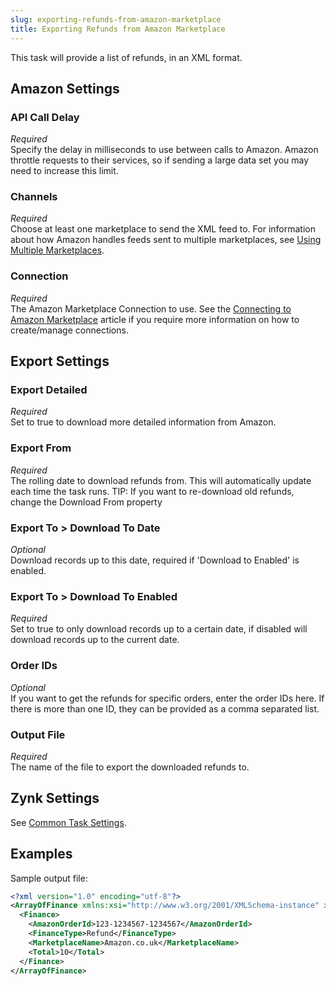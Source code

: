 ```yaml
---
slug: exporting-refunds-from-amazon-marketplace
title: Exporting Refunds from Amazon Marketplace
---
```

This task will provide a list of refunds, in an XML format.

## Amazon Settings
### API Call Delay
_Required_  
Specify the delay in milliseconds to use between calls to Amazon. Amazon throttle requests to their services, so if sending a large data set you may need to increase this limit.

### Channels
_Required_  
Choose at least one marketplace to send the XML feed to. For information about how Amazon handles feeds sent to multiple marketplaces, see [Using Multiple Marketplaces](http://docs.developer.amazonservices.com/en_UK/feeds/Feeds_EU_Global_Seller.html).

### Connection
_Required_  
The Amazon Marketplace Connection to use. See the [Connecting to Amazon Marketplace](connecting-to-amazon-marketplace) article if you require more information on how to create/manage connections.

## Export Settings
### Export Detailed
_Required_  
Set to true to download more detailed information from Amazon.

### Export From
_Required_  
The rolling date to download refunds from. This will automatically update each time the task runs. TIP: If you want to re-download old refunds, change the Download From property

### Export To > Download To Date
_Optional_  
Download records up to this date, required if 'Download to Enabled' is enabled.

### Export To > Download To Enabled
_Required_  
Set to true to only download records up to a certain date, if disabled will download records up to the current date.

### Order IDs
_Optional_  
If you want to get the refunds for specific orders, enter the order IDs here. If there is more than one ID, they can be provided as a comma separated list.

### Output File
_Required_  
The name of the file to export the downloaded refunds to.

## Zynk Settings
See [Common Task Settings](common-task-settings).

## Examples
Sample output file:

```xml
<?xml version="1.0" encoding="utf-8"?>
<ArrayOfFinance xmlns:xsi="http://www.w3.org/2001/XMLSchema-instance" xmlns:xsd="http://www.w3.org/2001/XMLSchema">
  <Finance>
    <AmazonOrderId>123-1234567-1234567</AmazonOrderId>
    <FinanceType>Refund</FinanceType>
    <MarketplaceName>Amazon.co.uk</MarketplaceName>
    <Total>10</Total>
  </Finance>
</ArrayOfFinance>
```

